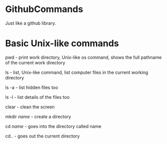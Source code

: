 # GithubCommands
Just like a github library.

# Basic Unix-like commands
pwd - print work directory, Unix-like os command, shows the full pathname of the current work directory

ls - list, Unix-like command, list computer files in the current working directory

ls -a - list hidden files too

ls -l - list details of the files too

clear - clean the screen

mkdir *name* - create a directory

cd *name* - goes into the directory called name

cd.. - goes out the current directory






